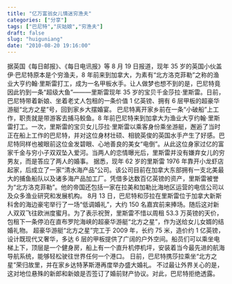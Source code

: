 ```yaml
---
title: "亿万富翁女儿情迷穷渔夫"
categories: ["分享"]
tags: ["巴尼特","灰姑娘","穷渔夫"]
draft: false
slug: "huiguniang"
date: "2010-08-20 19:16:00"
---
```


据英国《每日邮报》、《每日电讯报》等 8 月 19 日报道，现年 35 岁的英国小伙盖伊·巴尼特原本是个穷渔夫，8 年前来到加拿大，为素有“北方洛克菲勒”之称的渔业大亨约翰·里斯雷打工，成为一名甲板水手。让人做梦也想不到的是，巴尼特竟因此钓到一条“超级大鱼”———里斯雷现年 35 岁的宝贝千金莎拉·里斯雷。日前，巴尼特带着新娘、坐着老丈人包租的一条价值 1 亿英镑、拥有 6 层甲板的超豪华游艇“北方之星”号，回到家乡大摆婚宴。
巴尼特离开家乡前在一条“小破船”上工作，职责就是带游客去捕马鲛鱼。8 年前巴尼特来到加拿大为渔业大亨约翰·里斯雷打工。一次，里斯雷的宝贝女儿莎拉·里斯雷以乘客身份乘坐游艇，邂逅了当时正在船上工作的巴尼特，并对这位身材壮硕、相貌英俊的英国水手产生了好感。巴尼特同样也被眼前这位金发碧眼、心地善良的美女“电倒”。从此这位身家过亿的富家千金与穷小子双双坠入爱河。当两人的恋情曝光后，里斯雷并没有嫌弃女儿的穷男友，而是答应了两人的婚事。
据悉，现年 62 岁的里斯雷 1976 年靠开小龙虾店起家，后成立了一家“清水海产品”公司。该公司目前在加拿大东部拥有一支北美最大的捕鱼船队以及诸多海产品加工厂。凭借多达数百亿英镑的资产，里斯雷被誉为“北方洛克菲勒”。他的帝国还包括一家在拉美和加勒比海地区运营的电信公司以及众多渔业研究和发展机构。
8月 13 日，巴尼特和莎拉在里斯雷位于加拿大新斯科舍的海边豪宅举行了一场“低调婚礼”，大约 150 名嘉宾前来捧场。随后这对新人双双飞往欧洲度蜜月。为了表示祝贺，里斯雷不惜以周租 53.3 万英镑的天价，包租下一条停泊在直布罗陀海峡的超豪华游艇“北方之星”，作为送给女儿女婿的结婚礼物。
超豪华游艇“北方之星”完工于 2009 年，长约 75 米，造价约 1 亿英镑，设计既现代又奢华，多达 6 层的甲板提供了广阔的户外空间。船员们可以乘坐电梯上下，顶层是一个健身房，船上有一个直升机停机坪，安装着当今最先进的航海导航系统，能够轻松驶往世界任何一个港口。
日前，巴尼特携莎拉乘坐“北方之星”荣归故里，并在家乡达特茅斯港再度举办盛大婚礼。
不过最让外界关心的是，这对地位悬殊的新郎和新娘是否签订了婚前财产协议。对此，巴尼特拒绝透露。

